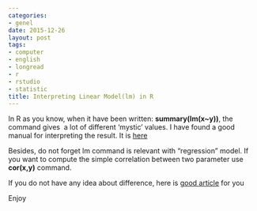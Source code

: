 ```yaml
---
categories:
- genel
date: 2015-12-26
layout: post
tags:
- computer
- english
- longread
- r
- rstudio
- statistic
title: Interpreting Linear Model(lm) in R
---
```


In R as you know, when it have been written: **summary(lm(x~y))**, the command gives  a lot of different ‘mystic’ values. I have found a good manual for interpreting the result. It is [here](http://blog.yhathq.com/posts/r-lm-summary.html)

Besides, do not forget lm command is relevant with “regression” model. If you want to compute the simple correlation between two parameter use **cor(x,y)** command.

If you do not have any idea about difference, here is [good article](http://www.graphpad.com/support/faqid/1141/) for you

Enjoy
